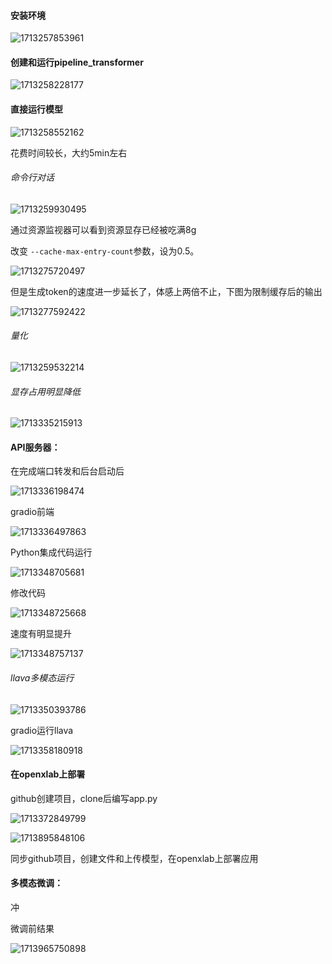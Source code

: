 #### 安装环境

![1713257853961](image/HW5/1713257853961.png)

#### 创建和运行pipeline_transformer

![1713258228177](image/HW5/1713258228177.png)

#### 直接运行模型

![1713258552162](image/HW5/1713258552162.png)

花费时间较长，大约5min左右

###### 命令行对话

![1713259930495](image/HW5/1713259930495.png)

通过资源监视器可以看到资源显存已经被吃满8g

改变 `--cache-max-entry-count`参数，设为0.5。

![1713275720497](image/HW5/1713275720497.png)

但是生成token的速度进一步延长了，体感上两倍不止，下图为限制缓存后的输出

![1713277592422](image/HW5/1713277592422.png)

###### 量化

![1713259532214](image/HW5/1713259532214.png)

###### 显存占用明显降低

![1713335215913](image/HW5/1713335215913.png)

#### API服务器：

在完成端口转发和后台启动后

![1713336198474](image/HW5/1713336198474.png)

gradio前端

![1713336497863](image/HW5/1713336497863.png)

Python集成代码运行

![1713348705681](image/HW5/1713348705681.png)

修改代码

![1713348725668](image/HW5/1713348725668.png)

速度有明显提升

![1713348757137](image/HW5/1713348757137.png)

###### llava多模态运行

![1713350393786](image/HW5/1713350393786.png)

gradio运行llava

![1713358180918](image/HW5/1713358180918.png)

#### 在openxlab上部署

github创建项目，clone后编写app.py

![1713372849799](image/HW5/1713372849799.png)

![1713895848106](image/HW5/1713895848106.png)

同步github项目，创建文件和上传模型，在openxlab上部署应用

#### 多模态微调：

冲

微调前结果

![1713965750898](image/HW5/1713965750898.png)
